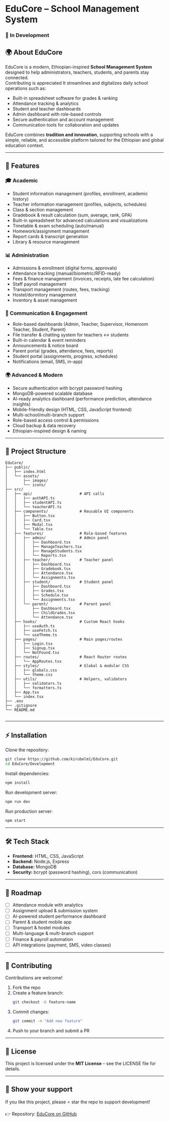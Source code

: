 # EduCore – School Management System
### 🚧 In Development

## 🌍 About EduCore
EduCore is a modern, Ethiopian-inspired **School Management System** designed to help administrators, teachers, students, and parents stay connected.  
Contributing is appreciated
It streamlines and digitalizes daily school operations such as:
- Built-in spreadsheet software for grades & ranking  
- Attendance tracking & analytics  
- Student and teacher dashboards  
- Admin dashboard with role-based controls  
- Secure authentication and account management  
- Communication tools for collaboration and updates  

EduCore combines **tradition and innovation**, supporting schools with a simple, reliable, and accessible platform tailored for the Ethiopian and global education context.  

---

## 🚀 Features

### 🎓 Academic
- Student information management (profiles, enrollment, academic history)  
- Teacher information management (profiles, subjects, schedules)  
- Class & section management  
- Gradebook & result calculation (sum, average, rank, GPA)  
- Built-in spreadsheet for advanced calculations and visualizations  
- Timetable & exam scheduling (auto/manual)  
- Homework/assignment management  
- Report cards & transcript generation  
- Library & resource management  

### 📊 Administration
- Admissions & enrollment (digital forms, approvals)  
- Attendance tracking (manual/biometric/RFID-ready)  
- Fees & finance management (invoices, receipts, late fee calculation)  
- Staff payroll management  
- Transport management (routes, fees, tracking)  
- Hostel/dormitory management  
- Inventory & asset management  

### 📱 Communication & Engagement
- Role-based dashboards (Admin, Teacher, Supervisor, Homeroom Teacher, Student, Parent)  
- File transfer & chatting system for teachers ↔ students  
- Built-in calendar & event reminders  
- Announcements & notice board  
- Parent portal (grades, attendance, fees, reports)  
- Student portal (assignments, progress, schedules)  
- Notifications (email, SMS, in-app)  

### 🌍 Advanced & Modern
- Secure authentication with bcrypt password hashing  
- MongoDB-powered scalable database  
- AI-ready analytics dashboard (performance prediction, attendance insights)  
- Mobile-friendly design (HTML, CSS, JavaScript frontend)  
- Multi-school/multi-branch support  
- Role-based access control & permissions  
- Cloud backup & data recovery  
- Ethiopian-inspired design & naming  

---

## 📂 Project Structure
```
EduCore/
├── public/
│   ├── index.html
│   └── assets/
│       ├── images/
│       └── icons/
├── src/
│   ├── api/                     # API calls
│   │   ├── authAPI.ts
│   │   ├── studentAPI.ts
│   │   └── teacherAPI.ts
│   ├── components/              # Reusable UI components
│   │   ├── Button.tsx
│   │   ├── Card.tsx
│   │   ├── Modal.tsx
│   │   └── Table.tsx
│   ├── features/                # Role-based features
│   │   ├── admin/               # Admin panel
│   │   │   ├── Dashboard.tsx
│   │   │   ├── ManageTeachers.tsx
│   │   │   ├── ManageStudents.tsx
│   │   │   └── Reports.tsx
│   │   ├── teacher/             # Teacher panel
│   │   │   ├── Dashboard.tsx
│   │   │   ├── Gradebook.tsx
│   │   │   ├── Attendance.tsx
│   │   │   └── Assignments.tsx
│   │   ├── student/             # Student panel
│   │   │   ├── Dashboard.tsx
│   │   │   ├── Grades.tsx
│   │   │   ├── Schedule.tsx
│   │   │   └── Assignments.tsx
│   │   └── parent/              # Parent panel
│   │       ├── Dashboard.tsx
│   │       ├── ChildGrades.tsx
│   │       └── Attendance.tsx
│   ├── hooks/                   # Custom React hooks
│   │   ├── useAuth.ts
│   │   ├── useFetch.ts
│   │   └── useTheme.ts
│   ├── pages/                   # Main pages/routes
│   │   ├── Login.tsx
│   │   ├── Signup.tsx
│   │   └── NotFound.tsx
│   ├── routes/                  # React Router routes
│   │   └── AppRoutes.tsx
│   ├── styles/                  # Global & modular CSS
│   │   ├── globals.css
│   │   └── theme.css
│   ├── utils/                   # Helpers, validators
│   │   ├── validators.ts
│   │   └── formatters.ts
│   ├── App.tsx
│   └── index.tsx
├── .env
├── .gitignore
└── README.md


```

---

## ⚡️ Installation

Clone the repository:
```bash
git clone https://github.com/kirubelm1/EduCore.git
cd EduCore/Development
```

Install dependencies:
```bash
npm install
```

Run development server:
```bash
npm run dev
```

Run production server:
```bash
npm start
```

---

## 🛠 Tech Stack
- **Frontend:** HTML, CSS, JavaScript  
- **Backend:** Node.js, Express  
- **Database:** MongoDB  
- **Security:** bcrypt (password hashing), cors (communication)  

---

## 🎯 Roadmap
- [ ] Attendance module with analytics  
- [ ] Assignment upload & submission system  
- [ ] AI-powered student performance dashboard  
- [ ] Parent & student mobile app  
- [ ] Transport & hostel modules  
- [ ] Multi-language & multi-branch support  
- [ ] Finance & payroll automation  
- [ ] API integrations (payment, SMS, video classes)  

---

## 🤝 Contributing
Contributions are welcome!  

1. Fork the repo  
2. Create a feature branch:  
   ```bash
   git checkout -b feature-name
   ```  
3. Commit changes:  
   ```bash
   git commit -m "Add new feature"
   ```  
4. Push to your branch and submit a PR  

---

## 📜 License
This project is licensed under the **MIT License** – see the LICENSE file for details.  

---

## 🌟 Show your support
If you like this project, please ⭐ star the repo to support development!  

👉 Repository: [EduCore on GitHub](https://github.com/kirubelm1/EduCore)  
